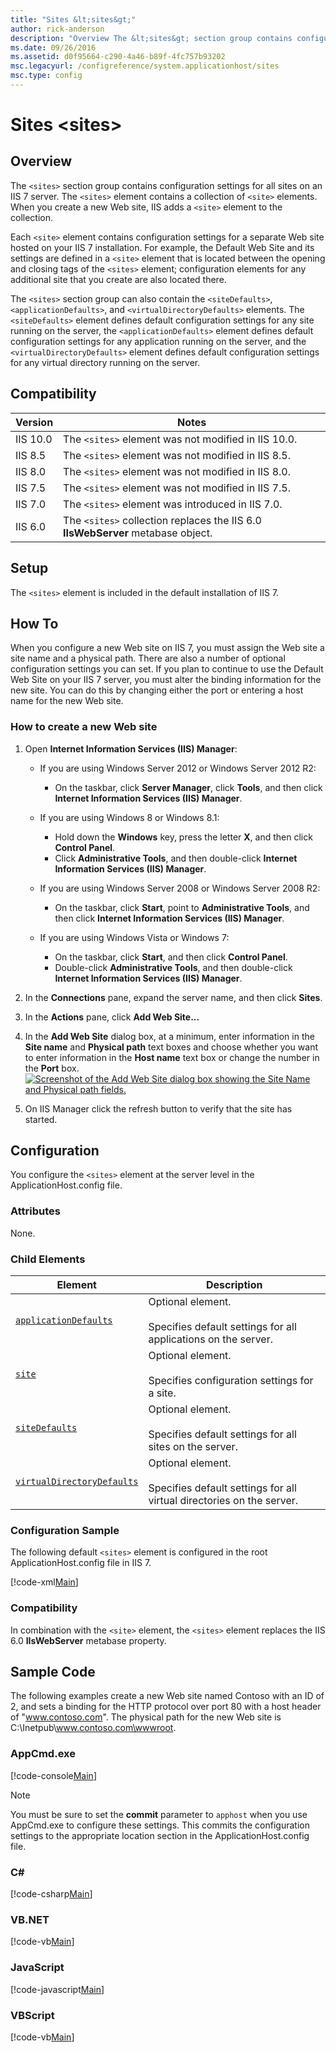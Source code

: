 ```yaml
---
title: "Sites &lt;sites&gt;"
author: rick-anderson
description: "Overview The &lt;sites&gt; section group contains configuration settings for all sites on an IIS 7 server. The &lt;sites&gt; element contains a collection of..."
ms.date: 09/26/2016
ms.assetid: d0f95664-c290-4a46-b89f-4fc757b93202
msc.legacyurl: /configreference/system.applicationhost/sites
msc.type: config
---
```

# Sites &lt;sites&gt;

<a id="001"></a>
## Overview

The `<sites>` section group contains configuration settings for all sites on an IIS 7 server. The `<sites>` element contains a collection of `<site>` elements. When you create a new Web site, IIS adds a `<site>` element to the collection.

Each `<site>` element contains configuration settings for a separate Web site hosted on your IIS 7 installation. For example, the Default Web Site and its settings are defined in a `<site>` element that is located between the opening and closing tags of the `<sites>` element; configuration elements for any additional site that you create are also located there.

The `<sites>` section group can also contain the `<siteDefaults>`, `<applicationDefaults>`, and `<virtualDirectoryDefaults>` elements. The `<siteDefaults>` element defines default configuration settings for any site running on the server, the `<applicationDefaults>` element defines default configuration settings for any application running on the server, and the `<virtualDirectoryDefaults>` element defines default configuration settings for any virtual directory running on the server.

<a id="002"></a>
## Compatibility

| Version | Notes |
| --- | --- |
| IIS 10.0 | The `<sites>` element was not modified in IIS 10.0. |
| IIS 8.5 | The `<sites>` element was not modified in IIS 8.5. |
| IIS 8.0 | The `<sites>` element was not modified in IIS 8.0. |
| IIS 7.5 | The `<sites>` element was not modified in IIS 7.5. |
| IIS 7.0 | The `<sites>` element was introduced in IIS 7.0. |
| IIS 6.0 | The `<sites>` collection replaces the IIS 6.0 **IIsWebServer** metabase object. |

<a id="003"></a>
## Setup

The `<sites>` element is included in the default installation of IIS 7.

<a id="004"></a>
## How To

When you configure a new Web site on IIS 7, you must assign the Web site a site name and a physical path. There are also a number of optional configuration settings you can set. If you plan to continue to use the Default Web Site on your IIS 7 server, you must alter the binding information for the new site. You can do this by changing either the port or entering a host name for the new Web site.

### How to create a new Web site

1. Open **Internet Information Services (IIS) Manager**: 

    - If you are using Windows Server 2012 or Windows Server 2012 R2: 

        - On the taskbar, click **Server Manager**, click **Tools**, and then click **Internet Information Services (IIS) Manager**.
    - If you are using Windows 8 or Windows 8.1: 

        - Hold down the **Windows** key, press the letter **X**, and then click **Control Panel**.
        - Click **Administrative Tools**, and then double-click **Internet Information Services (IIS) Manager**.
    - If you are using Windows Server 2008 or Windows Server 2008 R2: 

        - On the taskbar, click **Start**, point to **Administrative Tools**, and then click **Internet Information Services (IIS) Manager**.
    - If you are using Windows Vista or Windows 7: 

        - On the taskbar, click **Start**, and then click **Control Panel**.
        - Double-click **Administrative Tools**, and then double-click **Internet Information Services (IIS) Manager**.
2. In the **Connections** pane, expand the server name, and then click **Sites**.
3. In the **Actions** pane, click **Add Web Site...**
4. In the **Add Web Site** dialog box, at a minimum, enter information in the **Site name** and **Physical path** text boxes and choose whether you want to enter information in the **Host name** text box or change the number in the **Port** box.  
    [![Screenshot of the Add Web Site dialog box showing the Site Name and Physical path fields.](index/_static/image2.png)](index/_static/image1.png)
5. On IIS Manager click the refresh button to verify that the site has started.

<a id="005"></a>
## Configuration

You configure the `<sites>` element at the server level in the ApplicationHost.config file.

### Attributes

None.

### Child Elements

| Element | Description |
| --- | --- |
| [`applicationDefaults`](applicationdefaults.md) | Optional element.<br><br>Specifies default settings for all applications on the server. |
| [`site`](site/index.md) | Optional element.<br><br>Specifies configuration settings for a site. |
| [`siteDefaults`](sitedefaults/index.md) | Optional element.<br><br>Specifies default settings for all sites on the server. |
| [`virtualDirectoryDefaults`](virtualdirectorydefaults.md) | Optional element.<br><br>Specifies default settings for all virtual directories on the server. |

### Configuration Sample

The following default `<sites>` element is configured in the root ApplicationHost.config file in IIS 7.

[!code-xml[Main](index/samples/sample1.xml)]

### Compatibility

In combination with the `<site>` element, the `<sites>` element replaces the IIS 6.0 **IIsWebServer** metabase property.

<a id="006"></a>
## Sample Code

The following examples create a new Web site named Contoso with an ID of 2, and sets a binding for the HTTP protocol over port 80 with a host header of &quot;www.contoso.com&quot;. The physical path for the new Web site is C:\Inetpub\www.contoso.com\wwwroot.

### AppCmd.exe

[!code-console[Main](index/samples/sample2.cmd)]

> [!NOTE]
> You must be sure to set the **commit** parameter to `apphost` when you use AppCmd.exe to configure these settings. This commits the configuration settings to the appropriate location section in the ApplicationHost.config file.

### C\#

[!code-csharp[Main](index/samples/sample3.cs)]

### VB.NET

[!code-vb[Main](index/samples/sample4.vb)]

### JavaScript

[!code-javascript[Main](index/samples/sample5.js)]

### VBScript

[!code-vb[Main](index/samples/sample6.vb)]
